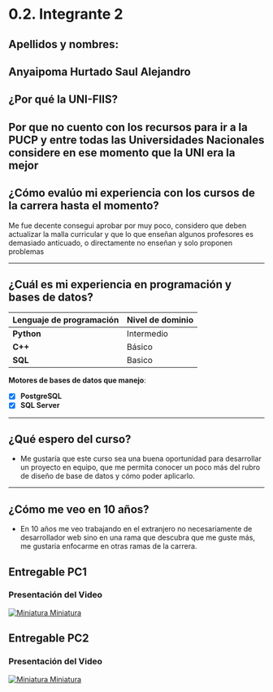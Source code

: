 # 0.2. Integrante 2
## Apellidos y nombres:

Anyaipoma Hurtado Saul Alejandro
---
## ¿Por qué la UNI-FIIS?

Por que no cuento con los recursos para ir a la PUCP y entre todas las Universidades Nacionales considere en ese momento que la UNI era la mejor
---

## ¿Cómo evalúo mi experiencia con los cursos de la carrera hasta el momento?

Me fue decente consegui aprobar por muy poco, considero que deben actualizar la malla curricular y que lo que enseñan algunos profesores es demasiado anticuado, o directamente no enseñan y solo proponen problemas

---

## ¿Cuál es mi experiencia en programación y bases de datos?

| Lenguaje de programación | Nivel de dominio |
| ------------------------ | ---------------- |
| **Python**               | Intermedio       |
| **C++**                  | Básico           |
| **SQL**                  | Basico           |

**Motores de bases de datos que manejo**:

- [x] **PostgreSQL**
- [x] **SQL Server**

---

## ¿Qué espero del curso?

- Me gustaría que este curso sea una buena oportunidad para desarrollar un proyecto en equipo, que me permita conocer un poco más del rubro de diseño de base de datos y cómo poder aplicarlo.

---

## ¿Cómo me veo en 10 años?

- En 10 años me veo trabajando en el extranjero no necesariamente de desarrollador web sino en una rama que descubra que me guste más, me gustaria enfocarme en otras ramas de la carrera.

## Entregable PC1

### Presentación del Video

[![Miniatura Miniatura](http://img.youtube.com/vi/bjbVKWkoQ5w/0.jpg)](https://www.youtube.com/watch?v=bjbVKWkoQ5w)

## Entregable PC2

### Presentación del Video

[![Miniatura Miniatura](http://img.youtube.com/vi/OeCQwyadSKU/0.jpg)](https://www.youtube.com/watch?v=OeCQwyadSKU)